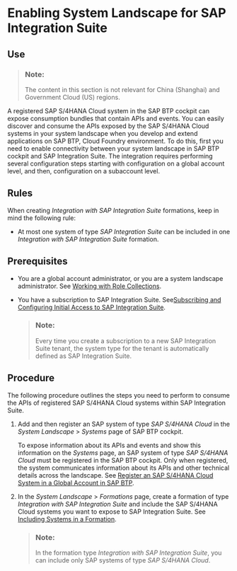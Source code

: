 <!-- loioa14c2769117043afb4e56da12d5ea885 -->

# Enabling System Landscape for SAP Integration Suite



<a name="loioa14c2769117043afb4e56da12d5ea885__section_g21_b52_lcc"/>

## Use

> ### Note:  
> The content in this section is not relevant for China \(Shanghai\) and Government Cloud \(US\) regions.

A registered SAP S/4HANA Cloud system in the SAP BTP cockpit can expose consumption bundles that contain APIs and events. You can easily discover and consume the APIs exposed by the SAP S/4HANA Cloud systems in your system landscape when you develop and extend applications on SAP BTP, Cloud Foundry environment. To do this, first you need to enable connectivity between your system landscape in SAP BTP cockpit and SAP Integration Suite. The integration requires performing several configuration steps starting with configuration on a global account level, and then, configuration on a subaccount level.



<a name="loioa14c2769117043afb4e56da12d5ea885__section_apz_d52_lcc"/>

## Rules

When creating *Integration with SAP Integration Suite* formations, keep in mind the following rule:

-   At most one system of type *SAP Integration Suite* can be included in one *Integration with SAP Integration Suite* formation.




## Prerequisites

-   You are a global account administrator, or you are a system landscape administrator. See [Working with Role Collections](../50-administration-and-ops/working-with-role-collections-393ea0b.md).

-   You have a subscription to SAP Integration Suite. See[Subscribing and Configuring Initial Access to SAP Integration Suite](https://help.sap.com/docs/integration-suite/sap-integration-suite/subscribing-to-integration-suite?version=CLOUD).

    > ### Note:  
    > Every time you create a subscription to a new SAP Integration Suite tenant, the system type for the tenant is automatically defined as SAP Integration Suite.




<a name="loioa14c2769117043afb4e56da12d5ea885__section_npx_bbl_xbc"/>

## Procedure

The following procedure outlines the steps you need to perform to consume the APIs of registered SAP S/4HANA Cloud systems within SAP Integration Suite.

1.  Add and then register an SAP system of type *SAP S/4HANA Cloud* in the *System Landscape* \> *Systems* page of SAP BTP cockpit.

    To expose information about its APIs and events and show this information on the *Systems* page, an SAP system of type *SAP S/4HANA Cloud* must be registered in the SAP BTP cockpit. Only when registered, the system communicates information about its APIs and other technical details across the landscape. See [Register an SAP S/4HANA Cloud System in a Global Account in SAP BTP](register-an-sap-s-4hana-cloud-system-in-a-global-account-in-sap-btp-28171b6.md).

2.  In the *System Landscape* \> *Formations* page, create a formation of type *Integration with SAP Integration Suite* and include the SAP S/4HANA Cloud systems you want to expose to SAP Integration Suite. See [Including Systems in a Formation](including-systems-in-a-formation-68b04fa.md).

    > ### Note:  
    > In the formation type *Integration with SAP Integration Suite*, you can include only SAP systems of type *SAP S/4HANA Cloud*.


